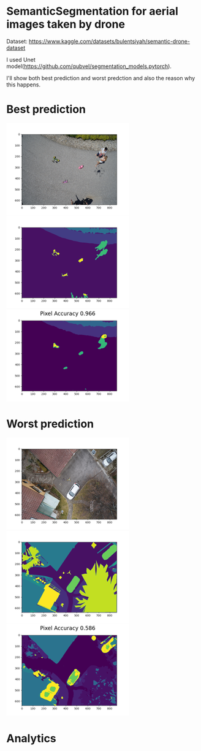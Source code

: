 # SemanticSegmentation for aerial images taken by drone

Dataset: https://www.kaggle.com/datasets/bulentsiyah/semantic-drone-dataset

I used Unet model(https://github.com/qubvel/segmentation_models.pytorch).

I'll show both best prediction and worst predction and also the reason why this happens.
<h1>Best prediction</h1>
<p float="left">
  <img src="https://github.com/O-suke12/SemanticSegmentation/blob/master/evaluation/best3/origin_best16.png" width="320" />
  <img src="https://github.com/O-suke12/SemanticSegmentation/blob/master/evaluation/best3/mask_best16.png" width="320" /> 
  <img src="https://github.com/O-suke12/SemanticSegmentation/blob/master/evaluation/best3/pred_best16.png" width="320" />
</p>



<h1>Worst prediction</h1>
<p float="left">
  <img src="https://github.com/O-suke12/SemanticSegmentation/blob/master/evaluation/worst3/origin_worst5.png" width="320" />
  <img src="https://github.com/O-suke12/SemanticSegmentation/blob/master/evaluation/worst3/mask_worst5.png" width="320" /> 
  <img src="https://github.com/O-suke12/SemanticSegmentation/blob/master/evaluation/worst3/pred_worst5.png" width="320" />
</p>

<h1>Analytics</h1>


